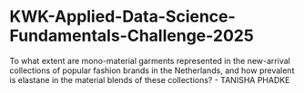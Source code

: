 # KWK-Applied-Data-Science-Fundamentals-Challenge-2025
To what extent are mono-material garments represented in the new-arrival collections of popular fashion brands in the Netherlands, and how prevalent is elastane in the material blends of these collections? - TANISHA PHADKE
